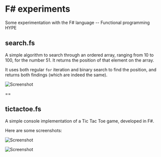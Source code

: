 # F# experiments
Some experimentation with the F# language -- Functional programming HYPE


## search.fs
A simple algorithm to search through an ordered array, ranging from 10 to 100, for the number 51. It returns the position of that element on the array.

It uses both regular `for` iteration and binary search to find the position, and returns both findings (which are indeed the same).

![Screenshot](http://i.imgur.com/MVTyhec.png)


==


## tictactoe.fs
A simple console implementation of a Tic Tac Toe game, developed in F#.

Here are some screenshots:

![Screenshot](http://i.imgur.com/zpR595D.png)

![Screenshot](http://i.imgur.com/VT2fa7x.png)
